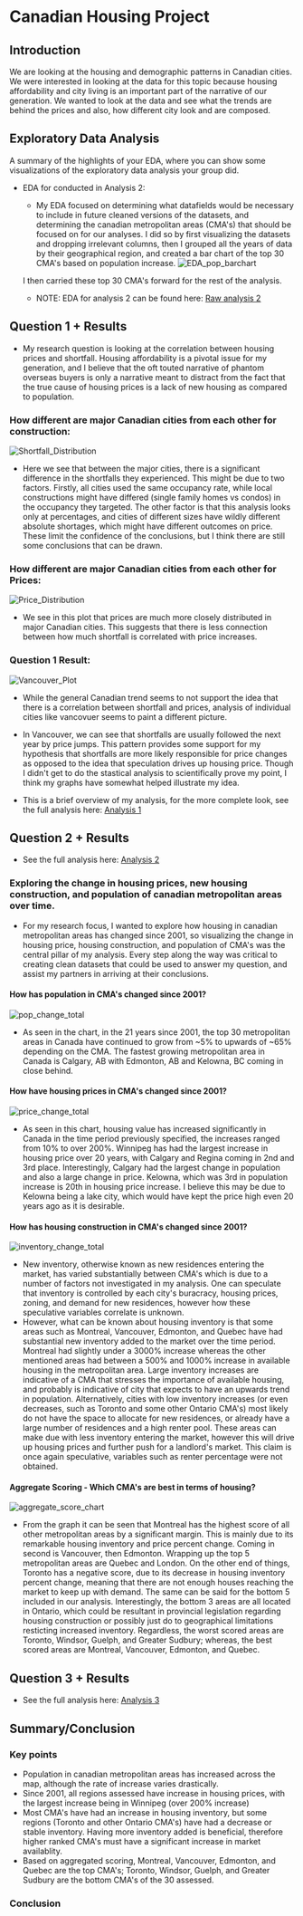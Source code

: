 # Canadian Housing Project

## Introduction
We are looking at the housing and demographic patterns in Canadian cities. We were interested in looking at the data for this topic because housing affordability and city living is an important part of the narrative of our generation. We wanted to look at the data and see what the trends are behind the prices and also, how different city look and are composed.

## Exploratory Data Analysis
A summary of the highlights of your EDA, where you can show some visualizations of the exploratory data analysis your group did.

* EDA for conducted in Analysis 2: 
    * My EDA focused on determining what datafields would be necessary to include in future cleaned versions of the datasets, and determining the canadian metropolitan areas (CMA's) that should be focused on for our analyses. I did so by first visualizing the datasets and dropping irrelevant columns, then I grouped all the years of data by their geographical region, and created a bar chart of the top 30 CMA's based on population increase.
    ![EDA_pop_barchart](images/EDA_pop_barchart.png)
    
    I then carried these top 30 CMA's forward for the rest of the analysis. 
    * NOTE: EDA for analysis 2 can be found here: [Raw analysis 2](https://github.com/ubco-W2022T2-data301/project-group-group01/blob/8942e9aec2881804cb16acf74ef3e13c48e2ea8e/analysis/ungraded/Logananalysis2_raw.ipynb)


## Question 1 + Results 
* My research question is looking at the correlation between housing prices and shortfall. Housing affordability is a pivotal issue for my generation, and I believe that the oft touted narrative of phantom overseas buyers is only a narrative meant to distract from the fact that the true cause of housing prices is a lack of new housing as compared to population.

### How different are major Canadian cities from each other for construction:
![Shortfall_Distribution](images/shortdiff.png)
* Here we see that between the major cities, there is a significant difference in the shortfalls they experienced. This might be due to two factors. Firstly, all cities used the same occupancy rate, while local constructions might have differed (single family homes vs condos) in the occupancy they targeted. The other factor is that this analysis looks only at percentages, and cities of different sizes have wildly different absolute shortages, which might have different outcomes on price. These limit the confidence of the conclusions, but I think there are still some conclusions that can be drawn. 

### How different are major Canadian cities from each other for Prices:
![Price_Distribution](images/Pricediff.png)
* We see in this plot that prices are much more closely distributed in major Canadian cities. This suggests that there is less connection between how much shortfall is correlated with price increases.

### Question 1 Result:
![Vancouver_Plot](images/VancouverJ.png)
* While the general Canadian trend seems to not support the idea that there is a correlation between shortfall and prices, analysis of individual cities like vancovuer seems to paint a different picture. 
* In Vancouver, we can see that shortfalls are usually followed the next year by price jumps. This pattern provides some support for my hypothesis that shortfalls are more likely responsible for price changes as opposed to the idea that speculation drives up housing price. Though I didn't get to do the stastical analysis to scientifically prove my point, I think my graphs have somewhat helped illustrate my idea.

* This is a brief overview of my analysis, for the more complete look, see the full analysis here: [Analysis 1](https://github.com/ubco-W2022T2-data301/project-group-group01/blob/8942e9aec2881804cb16acf74ef3e13c48e2ea8e/analysis/Jamesanalysis1.ipynb)


## Question 2 + Results
* See the full analysis here: [Analysis 2](https://github.com/ubco-W2022T2-data301/project-group-group01/blob/8942e9aec2881804cb16acf74ef3e13c48e2ea8e/analysis/Logananalysis2.ipynb)
### Exploring the change in housing prices, new housing construction, and population of canadian metropolitan areas over time.
* For my research focus, I wanted to explore how housing in canadian metropolitan areas has changed since 2001, so visualizing the change in housing price, housing construction, and population of CMA's was the central pillar of my analysis. Every step along the way was critical to creating clean datasets that could be used to answer my question, and assist my partners in arriving at their conclusions. 
#### How has population in CMA's changed since 2001?
![pop_change_total](images/total_rate_change_PE_graph.png)
* As seen in the chart, in the 21 years since 2001, the top 30 metropolitan areas in Canada have continued to grow from ~5% to upwards of ~65% depending on the CMA. The fastest growing metropolitan area in Canada is Calgary, AB with Edmonton, AB and Kelowna, BC coming in close behind. 
#### How have housing prices in CMA's changed since 2001?
![price_change_total](images/total_rate_change_NHPI_graph.png)
* As seen in this chart, housing value has increased significantly in Canada in the time period previously specified, the increases ranged from 10% to over 200%. Winnipeg has had the largest increase in housing price over 20 years, with Calgary and Regina coming in 2nd and 3rd place. Interestingly, Calgary had the largest change in population and also a large change in price. Kelowna, which was 3rd in population increase is 20th in housing price increase. I believe this may be due to Kelowna being a lake city, which would have kept the price high even 20 years ago as it is desirable.
#### How has housing construction in CMA's changed since 2001?
![inventory_change_total](images/total_rate_change_NI_graph.png)
* New inventory, otherwise known as new residences entering the market, has varied substantially between CMA's which is due to a number of factors not investigated in my analysis. One can speculate that inventory is controlled by each city's buracracy, housing prices, zoning, and demand for new residences, however how these speculative variables correlate is unknown. 
* However, what can be known about housing inventory is that some areas such as Montreal, Vancouver, Edmonton, and Quebec have had substantial new inventory added to the market over the time period. Montreal had slightly under a 3000% increase whereas the other mentioned areas had between a 500% and 1000% increase in available housing in the metropolitan area. Large inventory increases are indicative of a CMA that stresses the importance of available housing, and probably is indicative of city that expects to have an upwards trend in population. Alternatively, cities with low inventory increases (or even decreases, such as Toronto and some other Ontario CMA's) most likely do not have the space to allocate for new residences, or already have a large number of residences and a high renter pool. These areas can make due with less inventory entering the market, however this will drive up housing prices and further push for a landlord's market. This claim is once again speculative, variables such as renter percentage were not obtained. 
#### Aggregate Scoring - Which CMA's are best in terms of housing?
![aggregate_score_chart](images/aggregated_score_graph.png)
* From the graph it can be seen that Montreal has the highest score of all other metropolitan areas by a significant margin. This is mainly due to its remarkable housing inventory and price percent change. Coming in second is Vancouver, then Edmonton. Wrapping up the top 5 metropolitan areas are Quebec and London. On the other end of things, Toronto has a negative score, due to its decrease in housing inventory percent change, meaning that there are not enough houses reaching the market to keep up with demand. The same can be said for the bottom 5 included in our analysis. Interestingly, the bottom 3 areas are all located in Ontario, which could be resultant in provincial legislation regarding housing construction or possibly just do to geographical limitations resticting increased inventory. Regardless, the worst scored areas are Toronto, Windsor, Guelph, and Greater Sudbury; whereas, the best scored areas are Montreal, Vancouver, Edmonton, and Quebec. 



## Question 3 + Results
* See the full analysis here: [Analysis 3](https://github.com/ubco-W2022T2-data301/project-group-group01/blob/8942e9aec2881804cb16acf74ef3e13c48e2ea8e/analysis/Katrinaanalysis3.ipynb)

## Summary/Conclusion
### Key points
* Population in canadian metropolitan areas has increased across the map, although the rate of increase varies drastically. 
* Since 2001, all regions assessed have increase in housing prices, with the largest increase being in Winnipeg (over 200% increase)
* Most CMA's have had an increase in housing inventory, but some regions (Toronto and other Ontario CMA's) have had a decrease or stable inventory. Having more inventory added is beneficial, therefore higher ranked CMA's must have a significant increase in market availablity. 
* Based on aggregated scoring, Montreal, Vancouver, Edmonton, and Quebec are the top CMA's; Toronto, Windsor, Guelph, and Greater Sudbury are the bottom CMA's of the 30 assessed. 
### Conclusion